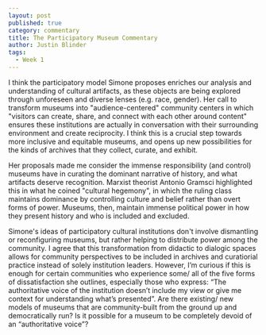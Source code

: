```yaml
---
layout: post
published: true
category: commentary
title: The Participatory Museum Commentary
author: Justin Blinder
tags:
  - Week 1
---
```

I think the participatory model Simone proposes enriches our analysis and understanding of cultural artifacts, as these objects are being explored through unforeseen and diverse lenses (e.g. race, gender). Her call to transform museums into "audience-centered" community centers in which "visitors can create, share, and connect with each other around content" ensures these institutions are actually in conversation with their surrounding environment and create reciprocity. I think this is a crucial step towards more inclusive and equitable museums, and opens up new possibilities for the kinds of archives that they collect, curate, and exhibit.

Her proposals made me consider the immense responsibility (and control) museums have in curating the dominant narrative of history, and what artifacts deserve recognition. Marxist theorist Antonio Gramsci highlighted this in what he coined "cultural hegemony", in which the ruling class maintains dominance by controlling culture and belief rather than overt forms of power. Museums, then, maintain immense political power in how they present history and who is included and excluded. 

Simone's ideas of participatory cultural institutions don't involve dismantling or reconfiguring museums, but rather helping to distribute power among the community. I agree that this transformation from didactic to dialogic spaces allows for community perspectives to be included in archives and curatiorial practice instead of solely institution leaders. However, I’m curious if this is enough for certain communities who experience some/ all of the five forms of dissatisfaction she outlines, especially those who express: “The authoritative voice of the institution doesn’t include my view or give me context for understanding what’s presented”. Are there existing/ new models of museums that are community-built from the ground up and democratically run? Is it possible for a museum to be completely devoid of an “authoritative voice”?